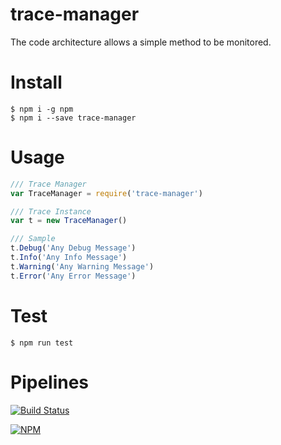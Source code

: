 # trace-manager
The code architecture allows a simple method to be monitored.

# Install

```shell
$ npm i -g npm
$ npm i --save trace-manager
```

# Usage

```js
/// Trace Manager
var TraceManager = require('trace-manager')

/// Trace Instance
var t = new TraceManager()

/// Sample
t.Debug('Any Debug Message')
t.Info('Any Info Message')
t.Warning('Any Warning Message')
t.Error('Any Error Message')
```

# Test

```shell
$ npm run test
```

# Pipelines
[![Build Status](https://dev.azure.com/azmisahin-github/azmisahin-software-web-component-trace-manager-node/_apis/build/status/azmisahin.azmisahin-software-web-component-trace-manager-node?branchName=master)](https://dev.azure.com/azmisahin-github/azmisahin-software-web-component-trace-manager-node/_build/latest?definitionId=9?branchName=master)

[![NPM](https://nodei.co/npm/trace-manager.png)](https://nodei.co/npm/trace-manager/)

